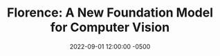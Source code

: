 ---
layout: post
title: "Florence: A New Foundation Model for Computer Vision"
authors: Lu Yuan, Dongdong Chen, Yi-Ling Chen, Noel Codella, Xiyang Dai, Jianfeng Gao, Houdong Hu, Xuedong Huang, Boxin Li, Chunyuan Li, Ce Liu, Mengchen Liu, Zicheng Liu, Yumao Lu, Yu Shi, Lijuan Wang, Jianfeng Wang, Bin Xiao, Zhen Xiao, Jianwei Yang, Michael Zeng, Luowei Zhou, and Pengchuan Zhang
venue: [Event Name Not Provided]
published: 2021-
link: https://arxiv.org/abs/2111.11432
date: 2022-09-01 12:00:00 -0500
location: N09, EB
leader: Yan Ding
tags:
- Learning and Planning
---